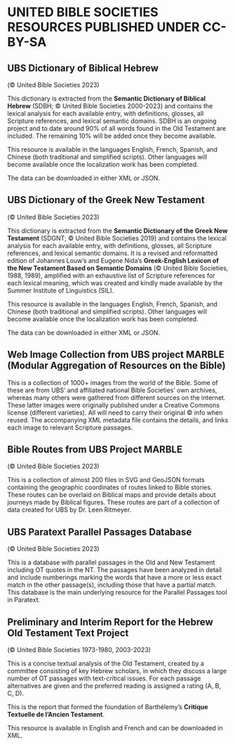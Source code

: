 # UNITED BIBLE SOCIETIES RESOURCES PUBLISHED UNDER CC-BY-SA

## UBS Dictionary of Biblical Hebrew 

(© United Bible Societies 2023)

This dictionary is extracted from the **Semantic Dictionary of Biblical Hebrew** (SDBH; © United Bible Societies 2000-2023) and contains the lexical analysis for each available entry, with definitions, glosses, all Scripture references, and lexical semantic domains. SDBH is an ongoing project and to date around 90% of all words found in the Old Testament are included. The remaining 10% will be added once they become available. 

This resource is available in the languages English, French, Spanish, and Chinese (both traditional and simplified scripts). Other languages will become available once the localization work has been completed.

The data can be downloaded in either XML or JSON.

## UBS Dictionary of the Greek New Testament 

(© United Bible Societies 2023)

This dictionary is extracted from the **Semantic Dictionary of the Greek New Testament** (SDGNT; © United Bible Societies 2019) and contains the lexical analysis for each available entry, with definitions, glosses, all Scripture references, and lexical semantic domains. It is a revised and reformatted edition of Johannes Louw’s and Eugene Nida’s **Greek-English Lexicon of the New Testament Based on Semantic Domains** (© United Bible Societies, 1988, 1989), amplified with an exhaustive list of Scripture references for each lexical meaning, which was created and kindly made available by the Summer Institute of Linguistics (SIL). 

This resource is available in the languages English, French, Spanish, and Chinese (both traditional and simplified scripts). Other languages will become available once the localization work has been completed.

The data can be downloaded in either XML or JSON.

## Web Image Collection from UBS project MARBLE (Modular Aggregation of Resources on the Bible)

This is a collection of 1000+  images from the world of the Bible. Some of these are from UBS’ and affiliated national Bible Societies’ own archives, whereas many others were gathered from different sources on the internet. These latter images were originally published under a Creative Commons license (different varieties). All will need to carry their original © info when reused. The accompanying XML metadata file contains the details, and links each image to relevant Scripture passages.

## Bible Routes from UBS Project MARBLE 

(© United Bible Societies 2023)

This is a collection of almost 200 files in SVG and GeoJSON formats containing the geographic coordinates of routes linked to Bible stories. These routes can be overlaid on Biblical maps and provide details about journeys made by Biblical figures. These routes are part of a collection of data created for UBS by Dr. Leen Ritmeyer.

## UBS Paratext Parallel Passages Database 

(© United Bible Societies 2023)

This is a database with parallel passages in the Old and New Testament including OT quotes in the NT. The passages have been analyzed in detail and include numberings marking the words that have a more or less exact match in the other passage(s), including those that have a partial match. This database is the main underlying resource for the Parallel Passages tool in Paratext.

## Preliminary and Interim Report for the Hebrew Old Testament Text Project 

(© United Bible Societies 1973-1980, 2003-2023)

This is a concise textual analysis of the Old Testament, created by a committee consisting of key Hebrew scholars, in which they discuss a large number of OT passages with text-critical issues. For each passage alternatives are given and the preferred reading is assigned a rating (A, B, C, D).

This is the report that formed the foundation of Barthélemy’s **Critique Textuelle de l’Ancien Testament**.

This resource is available in English and French and can be downloaded in XML.
